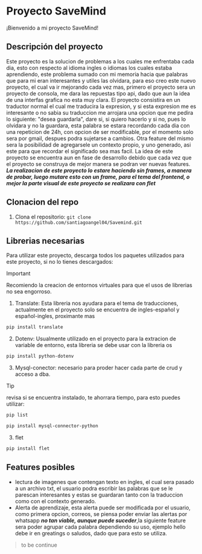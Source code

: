 # Proyecto SaveMind

¡Bienvenido a mi proyecto SaveMind!

## Descripción del proyecto

Este proyecto es la solucion de problemas a los cuales me enfrentaba cada dia,
esto con respecto al idioma ingles o idiomas los cuales estaba aprendiendo, este problema sumado con mi memoria hacia que palabras que para mi eran interesantes y utiles las olvidara, para eso creo este nuevo proyecto, el cual va ir mejorando cada vez mas, primero el proyecto sera un proyecto de consola, me dara las repuestas tipo api, dado que aun la idea de una interfas grafica no esta muy clara. El proyecto consistira en un traductor normal el cual me traducira la expresion, y si esta expresion me es interesante o no sabia su traduccion me arrojara una opcion que me pedira lo siguiente: "desea guardarla", dare si, si quiero hacerlo y si no, pues lo olvidara y no la guardara, esta palabra se estara recordando cada dia con una repeticion de 24h, con opcion de ser modificable, por el momento solo sera por gmail, despues podra sujetarse a cambios. Otra feature del mismo sera la posibilidad de agregarsele un contexto propio, y uno generado, asi este para que recordar el significado sea mas facil.
La idea de este proyecto se encuentra aun en fase de desarrollo debido que cada vez que el proyecto se construya de mejor manera se podran ver nuevas features.
***La realizacion de este proyecto lo estare haciendo sin frames, a manera de probar, luego mutare esto con un frame, para el tema del frontend, o mejor la parte visual de este proyecto se realizara con flet*** 


## Clonacion del repo

1. Clona el repositorio: `git clone https://github.com/santiagoangel04/Savemind.git`


## Librerias necesarias

Para utilizar este proyecto, descarga todos los paquetes utilizados para este proyecto, si no lo tienes descargados:
>[!important]
>Recomiendo la creacion de entornos virtuales para que el usos de librerias no sea engorroso.
1. Translate: Esta libreria nos ayudara para el tema de traducciones, actualmente en el proyecto solo se encuentra de ingles-español y español-ingles, proximante mas
    
```bash
pip install translate
```
2. Dotenv: Usualmente utilizado en el proyecto para la extracion de variable de entorno, esta libreria se debe usar con la libreria os
```bash
pip install python-dotenv
```
3. Mysql-conector: necesario para proder hacer cada parte de crud y acceso a dba.
>[!tip]
>revisa si se encuentra instalado, te ahorrara tiempo,
para esto puedes utilizar:
```bash
pip list
```
```bash
pip install mysql-connector-python
```
3. flet
```bash
pip install flet
```
## Features posibles
- lectura de imagenes que contengan texto en ingles, el cual sera pasado a un archivo txt, el usuario podra escribir las palabras que se le parescan interesantes y estas se guardaran tanto con la traduccion como con el contexto generado.
- Alerta de aprendizaje, esta alerta puede ser modificada por el usuario, como primera opcion, correos, se piensa poder enviar las alertas por whatsapp ***no tan viable, aunque puede suceder***,la siguiente feature sera poder agrupar cada palabra dependiendo su uso, ejemplo hello debe ir en greatings o saludos, dado que para esto se utiliza.

>to be continue